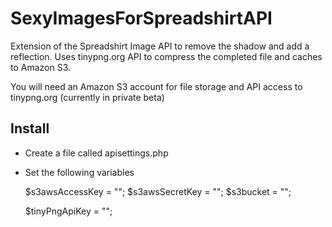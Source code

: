 SexyImagesForSpreadshirtAPI
===========================

Extension of the Spreadshirt Image API to remove the shadow and add a reflection. Uses tinypng.org API to compress the completed file and caches to Amazon S3.

You will need an Amazon S3 account for file storage and API access to tinypng.org (currently in private beta)

Install
-------
- Create a file called apisettings.php
- Set the following variables

    $s3awsAccessKey = "";
    $s3awsSecretKey = "";
    $s3bucket = "";
  
    $tinyPngApiKey = "";
